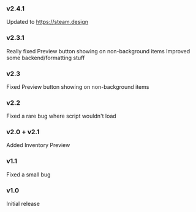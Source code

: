 ### v2.4.1
Updated to https://steam.design

### v2.3.1
Really fixed Preview button showing on non-background items
Improved some backend/formatting stuff

### v2.3
Fixed Preview button showing on non-background items

### v2.2
Fixed a rare bug where script wouldn't load

### v2.0 + v2.1
Added Inventory Preview

### v1.1
Fixed a small bug

### v1.0
Initial release

